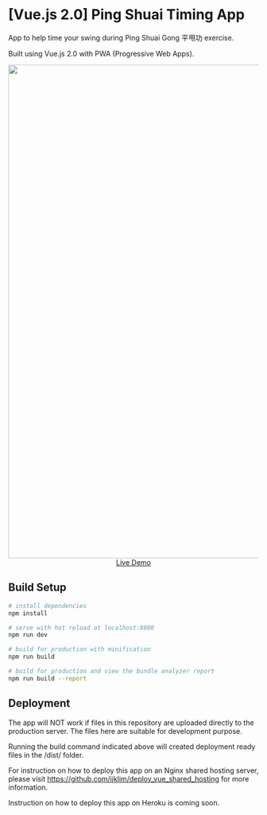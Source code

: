 # [Vue.js 2.0] Ping Shuai Timing App

App to help time your swing during Ping Shuai Gong 平甩功 exercise.

Built using Vue.js 2.0 with PWA (Progressive Web Apps).

<p align="center">
  <a href="https://pingshuai.herokuapp.com" target="_blank">
    <img src="https://pingshuai.herokuapp.com/screenshot.png" width="992px">
    <br>
    Live Demo
  </a>
</p>

## Build Setup

``` bash
# install dependencies
npm install

# serve with hot reload at localhost:8080
npm run dev

# build for production with minification
npm run build

# build for production and view the bundle analyzer report
npm run build --report
```

## Deployment

The app will NOT work if files in this repository are uploaded directly to the production server. The files here are suitable for development purpose.

Running the build command indicated above will created deployment ready files in the /dist/ folder.

For instruction on how to deploy this app on an Nginx shared hosting server, please visit https://github.com/ijklim/deploy_vue_shared_hosting for more information.

Instruction on how to deploy this app on Heroku is coming soon.